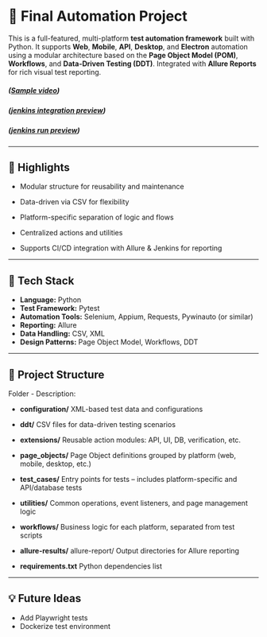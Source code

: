 # 🚀 Final Automation Project

This is a full-featured, multi-platform **test automation framework** built with Python. It supports **Web**, **Mobile**, **API**, **Desktop**, and **Electron** automation using a modular architecture based on the **Page Object Model (POM)**, **Workflows**, and **Data-Driven Testing (DDT)**. Integrated with **Allure Reports** for rich visual test reporting.

##### ([Sample video](https://github.com/user-attachments/assets/2482df07-7b11-41b0-b2a5-9c03a4890007))
##### ([jenkins integration preview](https://github.com/user-attachments/assets/fa768f32-39d9-492b-93ca-3fd97f8744b8))
##### ([jenkins run preview](https://github.com/user-attachments/assets/ae59d8a8-42a3-4d06-9a92-30036e0756a5))

---
## 📌 Highlights
- Modular structure for reusability and maintenance

- Data-driven via CSV for flexibility

- Platform-specific separation of logic and flows

- Centralized actions and utilities

- Supports CI/CD integration with Allure & Jenkins for reporting

---

## 🧰 Tech Stack





- **Language:** Python
- **Test Framework:** Pytest
- **Automation Tools:** Selenium, Appium, Requests, Pywinauto (or similar)
- **Reporting:** Allure
- **Data Handling:** CSV, XML
- **Design Patterns:** Page Object Model, Workflows, DDT

---

## 📁 Project Structure

Folder -	Description:

- **configuration/**	XML-based test data and configurations

- **ddt/**	CSV files for data-driven testing scenarios

- **extensions/**	Reusable action modules: API, UI, DB, verification, etc.

- **page_objects/**	Page Object definitions grouped by platform (web, mobile, desktop, etc.)

- **test_cases/**	Entry points for tests – includes platform-specific and API/database tests

- **utilities/**	Common operations, event listeners, and page management logic

- **workflows/**	Business logic for each platform, separated from test scripts

- **allure-results/** allure-report/	Output directories for Allure reporting

- **requirements.txt**	Python dependencies list
---

## 💡 Future Ideas
- Add Playwright tests
- Dockerize test environment

